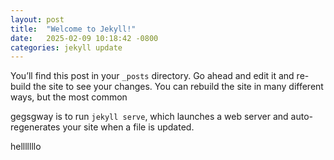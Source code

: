 ```yaml
---
layout: post
title:  "Welcome to Jekyll!"
date:   2025-02-09 10:18:42 -0800
categories: jekyll update
---
```

You’ll find this post in your `_posts` directory. Go ahead and edit it and re-build the site to see your changes. You can rebuild the site in many different ways, but the most common 

gegsgway is to run `jekyll serve`, which launches a web server and auto-regenerates your site when a file is updated.

helllllllo
